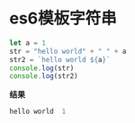 # es6模板字符串

```js
let a = 1
str = "hello world" + " " + a
str2 = `hello world ${a}`
console.log(str)
console.log(str2)
```





**结果**

```js
hello world  1
```

